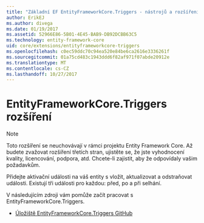 ```yaml
---
title: "Základní EF EntityFrameworkCore.Triggers - nástrojů a rozšíření-"
author: ErikEJ
ms.author: divega
ms.date: 01/19/2017
ms.assetid: 52966E86-5B01-4E45-BAB9-DB92DCBB63C5
ms.technology: entity-framework-core
uid: core/extensions/entityframeworkcore-triggers
ms.openlocfilehash: c0ec59ddc70c94ea520e84be6ca2616e3336261f
ms.sourcegitcommit: 01a75cd483c1943ddd6f82af971f07abde20912e
ms.translationtype: MT
ms.contentlocale: cs-CZ
ms.lasthandoff: 10/27/2017
---
```

# <a name="entityframeworkcoretriggers-extension"></a>EntityFrameworkCore.Triggers rozšíření

> [!NOTE]  
> Toto rozšíření se neuchovávají v rámci projektu Entity Framework Core. Až budete zvažovat rozšíření třetích stran, ujistěte se, že jste vyhodnocení kvality, licencování, podpora, atd. Chcete-li zajistit, aby že odpovídaly vašim požadavkům.

Přidejte aktivační události na váš entity s vložit, aktualizovat a odstraňovat události. Existují tři události pro každou: před, po a při selhání.

V následujícím zdroji vám pomůže začít pracovat s EntityFrameworkCore.Triggers.
* [Úložiště EntityFrameworkCore.Triggers GitHub](https://github.com/NickStrupat/EntityFramework.Triggers/)
